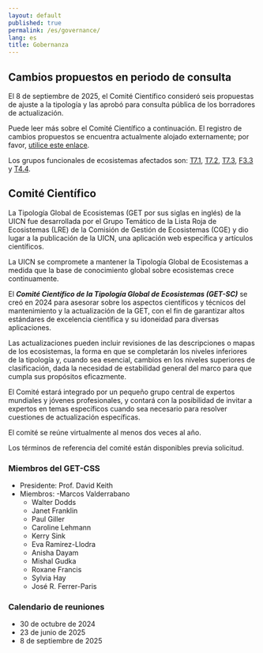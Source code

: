 ```yaml
---
layout: default
published: true
permalink: /es/governance/
lang: es
title: Gobernanza 
---
```


## Cambios propuestos en periodo de consulta

El 8 de septiembre de 2025, el Comité Científico consideró seis propuestas de ajuste a la tipología y las aprobó para consulta pública de los borradores de actualización.

Puede leer más sobre el Comité Científico a continuación. El registro de cambios propuestos se encuentra actualmente alojado externamente; por favor, <a href='https://red-list-ecosystem.github.io/GET-data-hub' target="data-hub">utilice este enlace</a>.

Los grupos funcionales de ecosistemas afectados son: [T7.1](explore/groups/T7.1), [T7.2](explore/groups/T7.2), [T7.3](explore/groups/T7.1), [F3.3](explore/groups/F3.3) y [T4.4](explore/groups/T4.4).

## Comité Científico

La Tipología Global de Ecosistemas (GET por sus siglas en inglés) de la UICN fue desarrollada por el Grupo Temático de la Lista Roja de Ecosistemas (LRE) de la Comisión de Gestión de Ecosistemas (CGE) y dio lugar a la publicación de la UICN, una aplicación web específica y artículos científicos.

La UICN se compromete a mantener la Tipología Global de Ecosistemas a medida que la base de conocimiento global sobre ecosistemas crece continuamente.

El ***Comité Científico de la Tipología Global de Ecosistemas (GET-SC)*** se creó en 2024 para asesorar sobre los aspectos científicos y técnicos del mantenimiento y la actualización de la GET, con el fin de garantizar altos estándares de excelencia científica y su idoneidad para diversas aplicaciones.

Las actualizaciones pueden incluir revisiones de las descripciones o mapas de los ecosistemas, la forma en que se completarán los niveles inferiores de la tipología y, cuando sea esencial, cambios en los niveles superiores de clasificación, dada la necesidad de estabilidad general del marco para que cumpla sus propósitos eficazmente.

El Comité estará integrado por un pequeño grupo central de expertos mundiales y jóvenes profesionales, y contará con la posibilidad de invitar a expertos en temas específicos cuando sea necesario para resolver cuestiones de actualización específicas.

El comité se reúne virtualmente al menos dos veces al año.

Los términos de referencia del comité están disponibles previa solicitud.

### Miembros del GET-CSS

- Presidente: Prof. David Keith
- Miembros: 
    -Marcos Valderrabano
    - Walter Dodds
    - Janet Franklin
    - Paul Giller
    - Caroline Lehmann
    - Kerry Sink
    - Eva Ramirez-Llodra
    - Anisha Dayam
    - Mishal Gudka
    - Roxane Francis
    - Sylvia Hay
    - José R. Ferrer-Paris

### Calendario de reuniones

- 30 de octubre de 2024
- 23 de junio de 2025
- 8 de septiembre de 2025